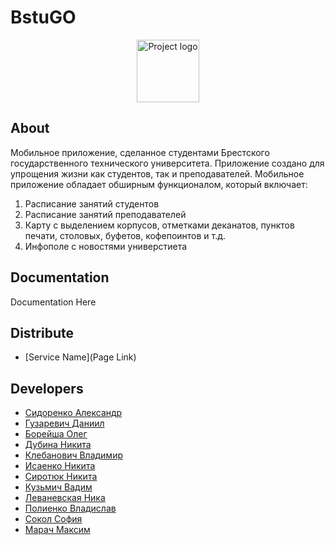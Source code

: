 # BstuGO
<p align="center">
      <img src="https://i.ibb.co/t3yJJ26/sasha-gay.png" alt="Project logo" width="100">
</p>


## About

Мобильное приложение, сделанное студентами Брестского государственного технического университета. Приложение создано для упрощения жизни как студентов, так и преподавателей. Мобильное приложение обладает обширным функционалом, который включает:
1) Расписание занятий студентов
2) Расписание занятий преподавателей
3) Карту с выделением корпусов, отметками деканатов, пунктов печати, столовых, буфетов, кофепоинтов и т.д.
4) Инфополе с новостями универстиета

## Documentation

Documentation Here

## Distribute

- [Service Name](Page Link)


## Developers

- [Сидоренко Александр](https://github.com/6mashina)
- [Гузаревич Даниил](https://github.com/lumonces)
- [Борейша Олег](https://github.com/psijikk)
- [Дубина Никита](https://github.com/AfiSix)
- [Клебанович Владимир](https://github.com/KlebanovichVladimir)
- [Исаенко Никита](https://github.com/IsaenkoNikita)
- [Сиротюк Никита](https://github.com/SirnikSan)
- [Кузьмич Вадим](https://github.com/vkn10)
- [Леваневская Ника](https://github.com/neonchikCallMe)
- [Полиенко Владислав](https://github.com/TomiokaGiuy)
- [Сокол София](https://github.com/DeAiVil)
- [Марач Максим](https://github.com/MaximMarach)
